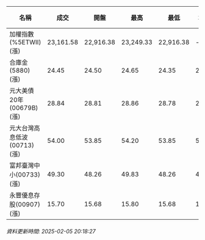 | 名稱 | 成交 | 開盤 | 最高 | 最低 | 均價 | 成交金額(億) | 昨收 | 漲跌幅 | 漲跌 | 總量 | 昨量 | 振幅 |
| -------- | -------- | -------- | -------- |-------- | -------- | -------- |-------- |-------- |-------- | -------- | -------- |-------- |
|加權指數(%5ETWII) (漲)|23,161.58|22,916.38|23,249.33|22,916.38|-|3,499.81|22,793.96|1.61%|367.62|5,941,550|0|1.46%|
|合庫金(5880) (漲)|24.45|24.50|24.65|24.35|24.47|2.49|24.35|0.41%|0.10|10,161|11,495|1.23%|
|元大美債20年(00679B) (漲)|28.84|28.81|28.86|28.78|28.83|10.66|28.78|0.21%|0.06|36,992|42,939|0.28%|
|元大台灣高息低波(00713) (漲)|54.00|53.85|54.20|53.85|53.96|5.31|53.50|0.93%|0.50|9,840|9,640|0.65%|
|富邦臺灣中小(00733) (漲)|49.30|48.26|49.83|48.26|49.39|0.623|48.24|2.20%|1.06|1,262|2,151|3.25%|
|永豐優息存股(00907) (漲)|15.70|15.68|15.80|15.68|15.74|0.348|15.57|0.83%|0.13|2,214|2,675|0.77%|
###### 資料更新時間: 2025-02-05 20:18:27